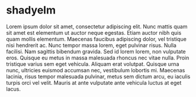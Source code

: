# shadyelm
Lorem ipsum dolor sit amet, consectetur adipiscing elit. Nunc mattis quam sit amet est elementum ut auctor neque egestas. Etiam auctor nibh quis quam mollis elementum. Maecenas faucibus adipiscing dolor, vel tristique nisi hendrerit ac. Nunc tempor massa lorem, eget pulvinar risus. Nulla facilisi. Nam sagittis bibendum gravida. Sed id lorem lorem, non vulputate eros. Quisque eu metus in massa malesuada rhoncus nec vitae nulla. Proin tristique varius sem eget vehicula. Aliquam erat volutpat. Quisque urna nunc, ultricies euismod accumsan nec, vestibulum lobortis mi. Maecenas lacinia, risus tempor malesuada pulvinar, metus sem dictum arcu, eu iaculis turpis orci vel velit. Mauris at ante vulputate ante vehicula luctus at eget lacus.
